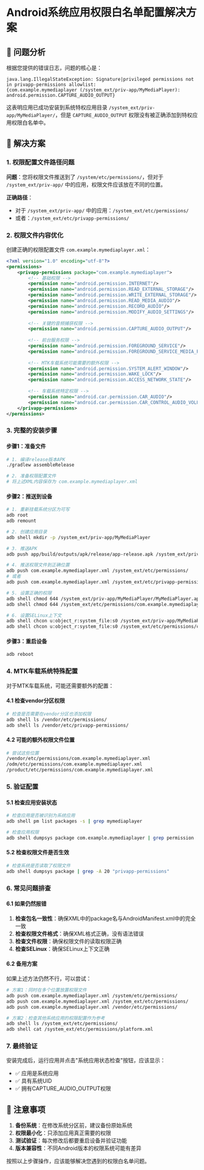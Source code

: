 # Android系统应用权限白名单配置解决方案

## 🚨 问题分析

根据您提供的错误日志，问题的核心是：

```
java.lang.IllegalStateException: Signature|privileged permissions not in privapp-permissions allowlist: 
{com.example.mymediaplayer (/system_ext/priv-app/MyMediaPlayer): android.permission.CAPTURE_AUDIO_OUTPUT}
```

这表明应用已成功安装到系统特权应用目录 `/system_ext/priv-app/MyMediaPlayer/`，但是 `CAPTURE_AUDIO_OUTPUT` 权限没有被正确添加到特权应用权限白名单中。

## 🔧 解决方案

### 1. 权限配置文件路径问题

**问题**：您将权限文件推送到了 `/system/etc/permissions/`，但对于 `/system_ext/priv-app/` 中的应用，权限文件应该放在不同的位置。

**正确路径**：
- 对于 `/system_ext/priv-app/` 中的应用：`/system_ext/etc/permissions/`
- 或者：`/system_ext/etc/privapp-permissions/`

### 2. 权限文件内容优化

创建正确的权限配置文件 `com.example.mymediaplayer.xml`：

```xml
<?xml version="1.0" encoding="utf-8"?>
<permissions>
    <privapp-permissions package="com.example.mymediaplayer">
        <!-- 基础权限 -->
        <permission name="android.permission.INTERNET"/>
        <permission name="android.permission.READ_EXTERNAL_STORAGE"/>
        <permission name="android.permission.WRITE_EXTERNAL_STORAGE"/>
        <permission name="android.permission.READ_MEDIA_AUDIO"/>
        <permission name="android.permission.RECORD_AUDIO"/>
        <permission name="android.permission.MODIFY_AUDIO_SETTINGS"/>
        
        <!-- 关键的音频捕获权限 -->
        <permission name="android.permission.CAPTURE_AUDIO_OUTPUT"/>
        
        <!-- 前台服务权限 -->
        <permission name="android.permission.FOREGROUND_SERVICE"/>
        <permission name="android.permission.FOREGROUND_SERVICE_MEDIA_PROJECTION"/>
        
        <!-- MTK车载系统可能需要的额外权限 -->
        <permission name="android.permission.SYSTEM_ALERT_WINDOW"/>
        <permission name="android.permission.WAKE_LOCK"/>
        <permission name="android.permission.ACCESS_NETWORK_STATE"/>
        
        <!-- 车载系统特定权限 -->
        <permission name="android.car.permission.CAR_AUDIO"/>
        <permission name="android.car.permission.CAR_CONTROL_AUDIO_VOLUME"/>
    </privapp-permissions>
</permissions>
```

### 3. 完整的安装步骤

#### 步骤1：准备文件
```bash
# 1. 编译release版本APK
./gradlew assembleRelease

# 2. 准备权限配置文件
# 将上述XML内容保存为 com.example.mymediaplayer.xml
```

#### 步骤2：推送到设备
```bash
# 1. 重新挂载系统分区为可写
adb root
adb remount

# 2. 创建应用目录
adb shell mkdir -p /system_ext/priv-app/MyMediaPlayer

# 3. 推送APK
adb push app/build/outputs/apk/release/app-release.apk /system_ext/priv-app/MyMediaPlayer/MyMediaPlayer.apk

# 4. 推送权限文件到正确位置
adb push com.example.mymediaplayer.xml /system_ext/etc/permissions/
# 或者
adb push com.example.mymediaplayer.xml /system_ext/etc/privapp-permissions/

# 5. 设置正确的权限
adb shell chmod 644 /system_ext/priv-app/MyMediaPlayer/MyMediaPlayer.apk
adb shell chmod 644 /system_ext/etc/permissions/com.example.mymediaplayer.xml

# 6. 设置SELinux上下文
adb shell chcon u:object_r:system_file:s0 /system_ext/priv-app/MyMediaPlayer/MyMediaPlayer.apk
adb shell chcon u:object_r:system_file:s0 /system_ext/etc/permissions/com.example.mymediaplayer.xml
```

#### 步骤3：重启设备
```bash
adb reboot
```

### 4. MTK车载系统特殊配置

对于MTK车载系统，可能还需要额外的配置：

#### 4.1 检查vendor分区权限
```bash
# 检查是否需要在vendor分区也添加权限
adb shell ls /vendor/etc/permissions/
adb shell ls /vendor/etc/privapp-permissions/
```

#### 4.2 可能的额外权限文件位置
```bash
# 尝试这些位置
/vendor/etc/permissions/com.example.mymediaplayer.xml
/odm/etc/permissions/com.example.mymediaplayer.xml
/product/etc/permissions/com.example.mymediaplayer.xml
```

### 5. 验证配置

#### 5.1 检查应用安装状态
```bash
# 检查应用是否被识别为系统应用
adb shell pm list packages -s | grep mymediaplayer

# 检查应用权限
adb shell dumpsys package com.example.mymediaplayer | grep permission
```

#### 5.2 检查权限文件是否生效
```bash
# 检查系统是否读取了权限文件
adb shell dumpsys package | grep -A 20 "privapp-permissions"
```

### 6. 常见问题排查

#### 6.1 如果仍然报错
1. **检查包名一致性**：确保XML中的package名与AndroidManifest.xml中的完全一致
2. **检查权限文件格式**：确保XML格式正确，没有语法错误
3. **检查文件权限**：确保权限文件的读取权限正确
4. **检查SELinux**：确保SELinux上下文正确

#### 6.2 备用方案
如果上述方法仍然不行，可以尝试：

```bash
# 方案1：同时在多个位置放置权限文件
adb push com.example.mymediaplayer.xml /system/etc/permissions/
adb push com.example.mymediaplayer.xml /system_ext/etc/permissions/
adb push com.example.mymediaplayer.xml /vendor/etc/permissions/

# 方案2：检查其他系统应用的权限配置作为参考
adb shell ls /system_ext/etc/permissions/
adb shell cat /system_ext/etc/permissions/platform.xml
```

### 7. 最终验证

安装完成后，运行应用并点击"系统应用状态检查"按钮，应该显示：
- ✅ 应用是系统应用
- ✅ 具有系统UID
- ✅ 拥有CAPTURE_AUDIO_OUTPUT权限

## 📝 注意事项

1. **备份系统**：在修改系统分区前，建议备份原始系统
2. **权限最小化**：只添加应用真正需要的权限
3. **测试验证**：每次修改后都要重启设备并验证功能
4. **版本兼容性**：不同Android版本的权限系统可能有差异

按照以上步骤操作，应该能够解决您遇到的权限白名单问题。